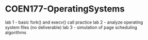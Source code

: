 # COEN177-OperatingSystems

lab 1 - basic fork() and execv() call practice 
lab 2 - analyze operating system files (no deliverable) 
lab 3 - simulation of page scheduling algorithms 
